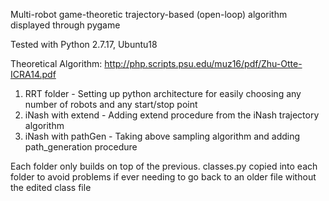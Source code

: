Multi-robot game-theoretic trajectory-based (open-loop) algorithm displayed through pygame

Tested with Python 2.7.17, Ubuntu18

Theoretical Algorithm:
http://php.scripts.psu.edu/muz16/pdf/Zhu-Otte-ICRA14.pdf

1. RRT folder - Setting up python architecture for easily choosing any number of robots and any start/stop point
2. iNash with extend - Adding extend procedure from the iNash trajectory algorithm
3. iNash with pathGen - Taking above sampling algorithm and adding path_generation procedure

Each folder only builds on top of the previous. classes.py copied into each folder to avoid problems if ever needing to go back to an older file without the edited class file
